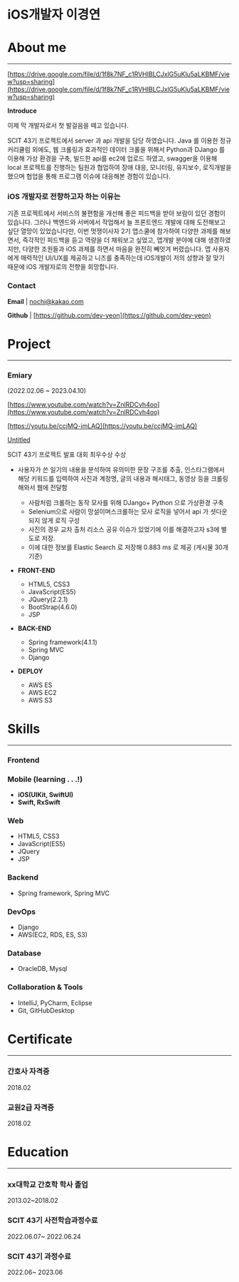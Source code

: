 # iOS개발자 이경연

# **About me**

---

[https://drive.google.com/file/d/1f8k7NF_c1RVHIBLCJxlG5uKlu5aLKBMF/view?usp=sharing](https://drive.google.com/file/d/1f8k7NF_c1RVHIBLCJxlG5uKlu5aLKBMF/view?usp=sharing)

**Introduce**

 이제 막 개발자로서 첫 발걸음을 떼고 있습니다. 

SCIT 43기 프로젝트에서 server 과 api 개발을 담당 하였습니다. Java 를 이용한 정규 커리큘럼 외에도, 웹 크롤링과 효과적인 데이터 크롤을 위해서 Python과 DJango 를 이용해 가상 환경을 구축, 빌드한 api를 ec2에 업로드 하였고, swagger을 이용해 local 프로젝트를 진행하는 팀원과 협업하여 장애 대응, 모니터링, 유지보수,  로직개발을 했으며 협업을 통해 프로그램 이슈에 대응해본 경험이 있습니다.

### iOS 개발자로 전향하고자 하는 이유는

 기존 프로젝트에서 서비스의 불편함을 개선해 좋은 피드백을 받아 보람이 있던 경험이 있습니다. 그러나 백엔드와 서버에서 작업해서 늘 프론트엔드 개발에 대해 도전해보고 싶단 열망이 있었습니다만, 이번 멋쟁이사자 2기 앱스쿨에 참가하여 다양한 과제를 해보면서, 즉각적인 피드백을 듣고 역량을 더 채워보고 싶었고, 앱개발 분야에 대해 생경하였지만, 다양한 조원들과  iOS 과제를 하면서 마음을 완전히 빼앗겨 버렸습니다.  앱 사용자에게 매력적인 UI/UX를 제공하고 니즈를 충족하는데 iOS개발이 저의 성향과 잘 맞기 때문에 iOS 개발자로의 전향을 희망합니다. 

### Contact

**Email** | [nochi@kakao.com](mailto:nochi@kakao.com)

**Github** | [https://github.com/dev-yeon](https://github.com/dev-yeon)

# Project

---

### Emiary

(2022.02.06 ~ 2023.04.10)

[https://www.youtube.com/watch?v=ZnlRDCvh4oo](https://www.youtube.com/watch?v=ZnlRDCvh4oo)

[https://youtu.be/ccjMQ-imLAQ](https://youtu.be/ccjMQ-imLAQ)

[Untitled](https://drive.google.com/file/d/1YU2td32ReyWsAImbLazJKth3luFrLHKH/view?usp=drive_link)

SCIT 43기 프로젝트 발표 대회 최우수상 수상 

- 사용자가 쓴 일기의 내용을 분석하여 유의미한 문장 구조를 추출, 인스타그램에서 해당 키워드를 입력하여 사진과 계정명, 글의 내용과 해시태그, 동영상 등을 크롤링해와서 웹에 전달함
    - 사람처럼 크롤하는 동작 모사를 위해 
    DJango+ Python 으로 가상환경 구축
    - Selenium으로 사람이 망설이며스크롤하는 모사 로직을 넣어서 api 가 셧다운 되지 않게 로직 구성
    - 사진의 경우 교차 출처 리소스 공유 이슈가 있었기에 이를 해결하고자 s3에 별도로 저장.
    - 이에 대한 정보를 Elastic Search 로 저장해 0.883 ms 로 제공 (게시물 30개 기준)
    

- **FRONT-END**
    - HTML5, CSS3
    - JavaScript(ES5)
    - JQuery(2.2.1)
    - BootStrap(4.6.0)
    - JSP
- **BACK-END**
    - Spring framework(4.1.1)
    - Spring MVC
    - Django
- **DEPLOY**
    - AWS ES
    - AWS EC2
    - AWS S3
    

# **Skills**

---

### Frontend

### Mobile (learning . . .!)

- **iOS(UIKit, SwiftUI)**
- **Swift, RxSwift**

### Web

- HTML5, CSS3
- JavaScript(ES5)
- JQuery
- JSP

### Backend

- Spring framework, Spring MVC

### DevOps

- Django
- AWS(EC2, RDS, ES, S3)

### Database

- OracleDB, Mysql

### Collaboration & Tools

- IntelliJ, PyCharm, Eclipse
- Git, GitHubDesktop

# Certificate

---

### 간호사 자격증

2018.02

### 교원2급 자격증

2018.02

# Education

---

### xx대학교 간호학 학사 졸업

2013.02~2018.02

### SCIT 43기 사전학습과정수료

2022.06.07~ 2022.06.24 

### SCIT 43기 과정수료

2022.06~ 2023.06